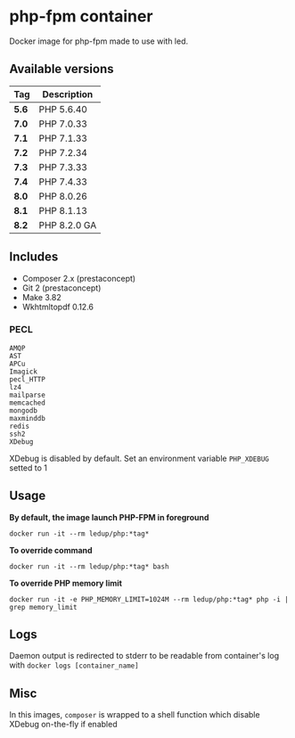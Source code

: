 # php-fpm container

Docker image for php-fpm made to use with led.

## Available versions

| Tag     | Description  |
|---------|--------------|
| **5.6** | PHP 5.6.40   |
| **7.0** | PHP 7.0.33   |
| **7.1** | PHP 7.1.33   |
| **7.2** | PHP 7.2.34   |
| **7.3** | PHP 7.3.33   |
| **7.4** | PHP 7.4.33   |
| **8.0** | PHP 8.0.26   |
| **8.1** | PHP 8.1.13   |
| **8.2** | PHP 8.2.0 GA |

## Includes

- Composer 2.x (prestaconcept)
- Git 2 (prestaconcept)
- Make 3.82
- Wkhtmltopdf 0.12.6

### PECL

```
AMQP
AST
APCu
Imagick
pecl_HTTP
lz4
mailparse
memcached
mongodb
maxminddb
redis
ssh2
XDebug
```

XDebug is disabled by default. Set an environment variable `PHP_XDEBUG` setted to 1

## Usage

**By default, the image launch PHP-FPM in foreground**

```
docker run -it --rm ledup/php:*tag*
```

**To override command**

```
docker run -it --rm ledup/php:*tag* bash
```

**To override PHP memory limit**

```
docker run -it -e PHP_MEMORY_LIMIT=1024M --rm ledup/php:*tag* php -i | grep memory_limit
```

## Logs

Daemon output is redirected to stderr to be readable from container's log with `docker logs [container_name]`

## Misc

In this images, `composer` is wrapped to a shell function which disable XDebug on-the-fly if enabled
